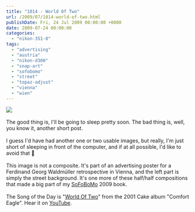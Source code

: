 ```yaml
---
title: "1014 - World Of Two"
url: /2009/07/1014-world-of-two.html
publishDate: Fri, 24 Jul 2009 00:00:00 +0000
date: 2009-07-24 00:00:00
categories: 
  - "nikon-351-8"
tags: 
  - "advertising"
  - "austria"
  - "nikon-d300"
  - "snap-art"
  - "sofobomo"
  - "street"
  - "topaz-adjust"
  - "vienna"
  - "wien"
---
```

<a href="https://d25zfm9zpd7gm5.cloudfront.net/1200x1200/2009/20090723_145927_ps.jpg" target="_blank"><img src="https://d25zfm9zpd7gm5.cloudfront.net/0600x0600/2009/20090723_145927_ps.jpg"/></a><br/><br/>The good thing is, I'll be going to sleep pretty soon. The bad thing is, well, you know it, another short post. <br/><br/> I guess I'd have had another one or two usable images, but really, I'm just short of sleeping in front of the computer, and if at all possible, I'd like to avoid that 🙂<br/><br/>This image is not a composite. It's part of an advertising poster for a Ferdinand Georg Waldmüller retrospective in Vienna, and the left part is simply the street background. It's one more of these half/half compositions that made a big part of my <a href="http://www.sofobomo.org/" target="_blank">SoFoBoMo</a> 2009 book.<br/><br/>The Song of the Day is "<a href="http://www.lyricsmode.com/lyrics/c/cake/world_of_two.html" target="_blank">World Of Two</a>" from the 2001 Cake album "Comfort Eagle". Hear it on <a href="http://www.youtube.com/watch?v=qQE6GBPb0QA" target="_blank">YouTube</a>.
